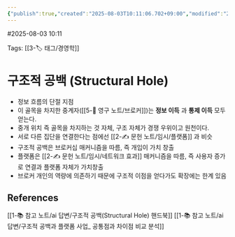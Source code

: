 ```yaml
---
{"publish":true,"created":"2025-08-03T10:11:06.702+09:00","modified":"2025-08-06T21:03:23.216+09:00","cssclasses":""}
---
```


#2025-08-03 10:11

Tags: [[3-🏷️ 태그/경영학]]

# 구조적 공백 (Structural Hole)
- 정보 흐름의 단절 지점
- 이 골목을 차지한 중계자([[5-💎 영구 노트/브로커]])는 **정보 이득** 과 **통제 이득** 모두 얻는다.
- 중개 위치 즉 골목을 차지하는 것 자체, 구조 자체가 경쟁 우위이고 원천이다.
- 서로 다른 집단을 연결한다는 점에선 [[2-✍️ 문헌 노트/임시/플랫폼]] 과 비슷
- 구조적 공백은 브로커십 매커니즘을 따름, 즉 개입이 가치 창출
- 플랫폼은 [[2-✍️ 문헌 노트/임시/네트워크 효과]] 매커니즘을 따름, 즉 사용자 증가로 연결과 플랫폼 자체가 가치창출
- 브로커 개인의 역량에 의존하기 때문에 구조적 이점을 얻다가도 확장에는 한계 있음

## References
[[1-📚 참고 노트/ai 답변/구조적 공백(Structural Hole) 핸드북]]
[[1-📚 참고 노트/ai 답변/구조적 공백과 플랫폼 사업_ 공통점과 차이점 비교 분석]]